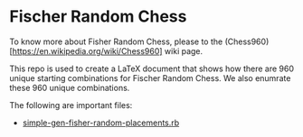 # Fischer Random Chess
To know more about Fisher Random Chess, please to the (Chess960)[https://en.wikipedia.org/wiki/Chess960] wiki page.

This repo is used to create a LaTeX document that shows how there are 960 unique starting combinations for Fischer Random Chess. We also enumrate these 960 unique combinations.

The following are important files:
+ [simple-gen-fisher-random-placements.rb](./ruby/simple-gen-fisher-random-placements.rb)


